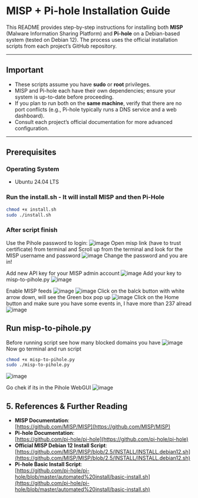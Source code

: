  # MISP + Pi-hole Installation Guide
 
 This README provides step-by-step instructions for installing both **MISP** (Malware Information Sharing Platform) and **Pi-hole** on a Debian-based system (tested on Debian 12). The process uses the official installation scripts from each project’s GitHub repository.
 
 ---
 
 ## Important
 
 - These scripts assume you have **sudo** or **root** privileges.  
 - MISP and Pi-hole each have their own dependencies; ensure your system is up-to-date before proceeding.  
 - If you plan to run both on the **same machine**, verify that there are no port conflicts (e.g., Pi-hole typically runs a DNS service and a web dashboard).  
 - Consult each project’s official documentation for more advanced configuration.
 
 ---
 
 ## Prerequisites
 
 ### Operating System
 - Ubuntu 24.04 LTS
 
 ### Run the install.sh - It will install MISP and then Pi-Hole
 ```bash
chmod +x install.sh
sudo ./install.sh
 ```
 
 ### After script finish
Use the Pihole password to login:
![image](https://github.com/user-attachments/assets/88c02bf8-dd77-4b9f-87e2-214724fb8749)
Open misp link (have to trust certificate) from terminal and Scroll up from the terminal and look for the MISP username and password
 ![image](https://github.com/user-attachments/assets/10a328bb-f9e5-4895-8a03-d02232050f3b)
Change the password and you are in!

Add new API key for your MISP admin account
![image](https://github.com/user-attachments/assets/2b1e4ea9-4077-4731-9a72-cb744544566a)
Add your key to misp-to-pihole.py 
![image](https://github.com/user-attachments/assets/de7dc2fd-b4b3-49be-a6bc-03ad98c169c7)

Enable MISP feeds 
![image](https://github.com/user-attachments/assets/66771717-1c81-4051-b5c3-c9b8456b0845)
![image](https://github.com/user-attachments/assets/349bb8b9-9828-438b-b5a2-1bff7c593b41)
Click on the balck button with white arrow down, will see the Green box pop up
![image](https://github.com/user-attachments/assets/30981fc6-853b-4702-88a9-1a2a4df182d2)
Click on the Home button and make sure you have some events in, I have more than 237 alread
![image](https://github.com/user-attachments/assets/19dd9c26-5db6-46f3-af30-5ff5c700201f)



 ## Run misp-to-pihole.py
Before running script see how many blocked domains you have
![image](https://github.com/user-attachments/assets/501c419c-ea89-4ad4-b6f1-9937e87167b5)
Now go terminal and run script
 ```bash
chmod +x misp-to-pihole.py
sudo ./misp-to-pihole.py
 ```
![image](https://github.com/user-attachments/assets/0410005a-f65b-419f-a5e3-7d23348bc36d)

Go chek if its in the Pihole WebGUI
![image](https://github.com/user-attachments/assets/7b236e33-86bb-4435-8c03-8f3857812ccb)

 
 ## 5. References & Further Reading
 
 - **MISP Documentation**:  
   [https://github.com/MISP/MISP](https://github.com/MISP/MISP)
 - **Pi-hole Documentation**:  
   [https://github.com/pi-hole/pi-hole](https://github.com/pi-hole/pi-hole)
 - **Official MISP Debian 12 Install Script**:  
   [https://github.com/MISP/MISP/blob/2.5/INSTALL/INSTALL.debian12.sh](https://github.com/MISP/MISP/blob/2.5/INSTALL/INSTALL.debian12.sh)
 - **Pi-hole Basic Install Script**:  
   [https://github.com/pi-hole/pi-hole/blob/master/automated%20install/basic-install.sh](https://github.com/pi-hole/pi-hole/blob/master/automated%20install/basic-install.sh)
 ```
